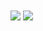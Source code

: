 
<img align="center" src="https://github-readme-stats.vercel.app/api/top-langs/?username=rookiemonkey&hide=java,html&theme=gotham" />

<img align="center" src="https://github-readme-stats.vercel.app/api?username=rookiemonkey&show_icons=true&line_height=27&count_private=true&theme=gotham" />